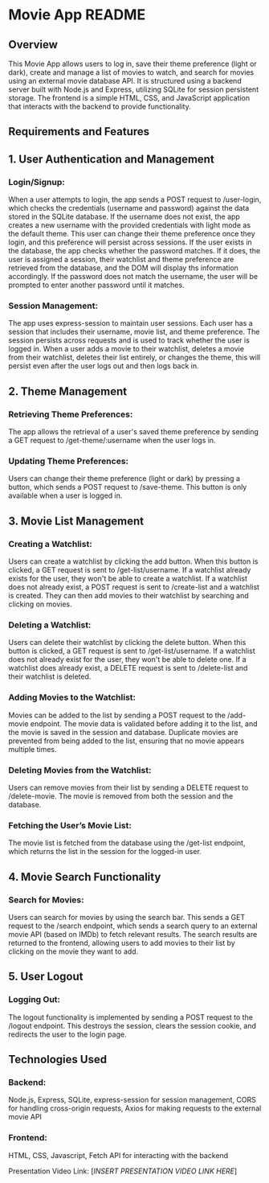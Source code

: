 # Movie App README
## Overview
This Movie App allows users to log in, save their theme preference (light or dark), create and manage a list of movies to watch, and search for movies using an external movie database API. It is structured using a backend server built with Node.js and Express, utilizing SQLite for session persistent storage. The frontend is a simple HTML, CSS, and JavaScript application that interacts with the backend to provide functionality.

## Requirements and Features
## 1. User Authentication and Management
### Login/Signup:

When a user attempts to login, the app sends a POST request to /user-login, which checks the credentials (username and password) against the data stored in the SQLite database.
If the username does not exist, the app creates a new username with the provided credentials with light mode as the default theme. This user can change their theme preference once they login, and this preference will persist across sessions.
If the user exists in the database, the app checks whether the password matches. If it does, the user is assigned a session, their watchlist and theme preference are retrieved from the database, and the DOM will display ths information accordingly. If the password does not match the username, the user will be prompted to enter another password until it matches. 
### Session Management:

The app uses express-session to maintain user sessions. Each user has a session that includes their username, movie list, and theme preference.
The session persists across requests and is used to track whether the user is logged in. When a user adds a movie to their watchlist, deletes a movie from their watchlist, deletes their list entirely, or changes the theme, this will persist even after the user logs out and then logs back in.
## 2. Theme Management
### Retrieving Theme Preferences:

The app allows the retrieval of a user's saved theme preference by sending a GET request to /get-theme/:username when the user logs in.
### Updating Theme Preferences:

Users can change their theme preference (light or dark) by pressing a button, which sends a POST request to /save-theme. This button is only available when a user is logged in.
## 3. Movie List Management
### Creating a Watchlist:

Users can create a watchlist by clicking the add button. When this button is clicked, a GET request is sent to /get-list/username. If a watchlist already exists for the user, they won't be able to create a watchlist. If a watchlist does not already exist, a POST request is sent to /create-list and a watchlist is created. They can then add movies to their watchlist by searching and clicking on movies.
### Deleting a Watchlist:

Users can delete their watchlist by clicking the delete button. When this button is clicked, a GET request is sent to /get-list/username. If a watchlist does not already exist for the user, they won't be able to delete one. If a watchlist does already exist, a DELETE request is sent to /delete-list and their watchlist is deleted. 
### Adding Movies to the Watchlist:

Movies can be added to the list by sending a POST request to the /add-movie endpoint. The movie data is validated before adding it to the list, and the movie is saved in the session and database.
Duplicate movies are prevented from being added to the list, ensuring that no movie appears multiple times.
### Deleting Movies from the Watchlist:

Users can remove movies from their list by sending a DELETE request to /delete-movie. The movie is removed from both the session and the database.
### Fetching the User’s Movie List:

The movie list is fetched from the database using the /get-list endpoint, which returns the list in the session for the logged-in user.
## 4. Movie Search Functionality
### Search for Movies:
Users can search for movies by using the search bar. This sends a GET request to the /search endpoint, which sends a search query to an external movie API (based on IMDb) to fetch relevant results. The search results are returned to the frontend, allowing users to add movies to their list by clicking on the movie they want to add.
## 5. User Logout
### Logging Out:
The logout functionality is implemented by sending a POST request to the /logout endpoint. This destroys the session, clears the session cookie, and redirects the user to the login page.
## Technologies Used
### Backend:

Node.js, Express, SQLite, express-session for session management, CORS for handling cross-origin requests, Axios for making requests to the external movie API
### Frontend:

HTML, CSS, Javascript, Fetch API for interacting with the backend

Presentation Video Link: [*INSERT PRESENTATION VIDEO LINK HERE*] 
